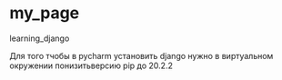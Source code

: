 # my_page
learning_django

Для того тчобы в pycharm установить django нужно в виртуальном окружении понизитьверсию pip до 20.2.2
